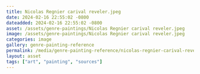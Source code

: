 ```yaml
---
title: Nicolas Regnier carival reveler.jpeg
date: 2024-02-16 22:55:02 -0800
dateadded: 2024-02-16 22:55:02 -0800
asset: /assets/genre-paintings/Nicolas Regnier carival reveler.jpeg
image: /assets/genre-paintings/Nicolas Regnier carival reveler.jpeg
categories: image
gallery: genre-painting-reference
permalink: /media/genre-painting-reference/nicolas-regnier-carival-reveler-jpeg
layout: asset
tags: ["art", "painting", "sources"]
--- 
```

